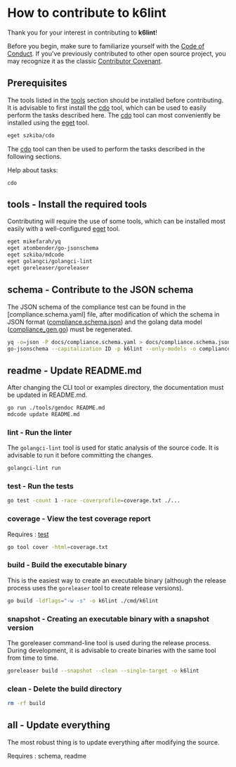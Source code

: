 # How to contribute to k6lint

Thank you for your interest in contributing to **k6lint**!

Before you begin, make sure to familiarize yourself with the [Code of Conduct](CODE_OF_CONDUCT.md). If you've previously contributed to other open source project, you may recognize it as the classic [Contributor Covenant](https://contributor-covenant.org/).


## Prerequisites

The tools listed in the [tools] section should be installed before contributing. It is advisable to first install the [cdo] tool, which can be used to easily perform the tasks described here. The [cdo] tool can most conveniently be installed using the [eget] tool.

```bash
eget szkiba/cdo
```

The [cdo] tool can then be used to perform the tasks described in the following sections.

Help about tasks:

```
cdo
```

[cdo]: (https://github.com/szkiba/cdo)
[eget]: https://github.com/zyedidia/eget

## tools - Install the required tools

Contributing will require the use of some tools, which can be installed most easily with a well-configured [eget] tool.

```bash
eget mikefarah/yq
eget atombender/go-jsonschema
eget szkiba/mdcode
eget golangci/golangci-lint
eget goreleaser/goreleaser
```

[tools]: (#tools---install-the-required-tools)

## schema - Contribute to the JSON schema

The JSON schema of the compliance test can be found in the [compliance.schema.yaml] file, after modification of which the schema in JSON format ([compliance.schema.json]) and the golang data model ([compliance_gen.go]) must be regenerated.

```bash
yq -o=json -P docs/compliance.schema.yaml > docs/compliance.schema.json
go-jsonschema --capitalization ID -p k6lint --only-models -o compliance_gen.go docs/compliance.schema.yaml
```

[compliance.schema.json]: docs/compliance.schema.json
[compliance_gen.go]: compliance_gen.go

## readme - Update README.md

After changing the CLI tool or examples directory, the documentation must be updated in README.md.

```bash
go run ./tools/gendoc README.md
mdcode update README.md
```

### lint - Run the linter

The `golangci-lint` tool is used for static analysis of the source code.
It is advisable to run it before committing the changes.

```bash
golangci-lint run
```

### test - Run the tests

```bash
go test -count 1 -race -coverprofile=coverage.txt ./...
```

[test]: <#test---run-the-tests>

### coverage - View the test coverage report

Requires
: [test]

```bash
go tool cover -html=coverage.txt
```

### build - Build the executable binary

This is the easiest way to create an executable binary (although the release process uses the `goreleaser` tool to create release versions).

```bash
go build -ldflags="-w -s" -o k6lint ./cmd/k6lint
```

[build]: <#build---build-the-executable-binary>

### snapshot - Creating an executable binary with a snapshot version

The goreleaser command-line tool is used during the release process. During development, it is advisable to create binaries with the same tool from time to time.

```bash
goreleaser build --snapshot --clean --single-target -o k6lint
```

[snapshot]: <#snapshot---creating-an-executable-binary-with-a-snapshot-version>

### clean - Delete the build directory

```bash
rm -rf build
```

## all - Update everything

The most robust thing is to update everything after modifying the source.

Requires
: schema, readme
